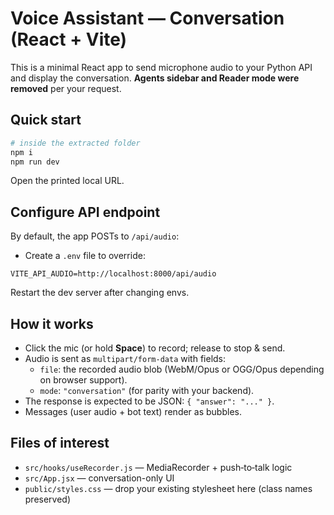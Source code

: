 # Voice Assistant — Conversation (React + Vite)

This is a minimal React app to send microphone audio to your Python API and display the conversation. **Agents sidebar and Reader mode were removed** per your request.

## Quick start

```bash
# inside the extracted folder
npm i
npm run dev
```

Open the printed local URL.

## Configure API endpoint

By default, the app POSTs to `/api/audio`:

- Create a `.env` file to override:
```
VITE_API_AUDIO=http://localhost:8000/api/audio
```

Restart the dev server after changing envs.

## How it works

- Click the mic (or hold **Space**) to record; release to stop & send.
- Audio is sent as `multipart/form-data` with fields:
  - `file`: the recorded audio blob (WebM/Opus or OGG/Opus depending on browser support).
  - `mode`: `"conversation"` (for parity with your backend).
- The response is expected to be JSON: `{ "answer": "..." }`.
- Messages (user audio + bot text) render as bubbles.

## Files of interest

- `src/hooks/useRecorder.js` — MediaRecorder + push‑to‑talk logic
- `src/App.jsx` — conversation-only UI
- `public/styles.css` — drop your existing stylesheet here (class names preserved)
